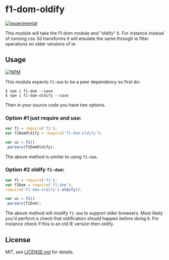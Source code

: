 # f1-dom-oldify

[![experimental](http://badges.github.io/stability-badges/dist/experimental.svg)](http://github.com/badges/stability-badges)

This module will take the f1-dom module and "oldify" it. For instance instead of running css 3d transforms it will emulate the same through ie filter operations on older versions of ie.

## Usage

[![NPM](https://nodei.co/npm/f1-dom-oldify.png)](https://www.npmjs.com/package/f1-dom-oldify)

This module expects `f1-dom` to be a peer dependency so first do:
```
$ npm i f1-dom --save
$ npm i f1-dom-oldify --save
```

Then in your source code you have two options.

### Option #1 just require and use:
```javascript
var f1 = require('f1');
var f1DomOldify = require('f1-dom-oldify');

var ui = f1()
.parsers(f1DomOldify);
```
The above method is similar to using `f1-dom`.

### Option #2 oldify `f1-dom`:
```javascript
var f1 = require('f1');
var f1Dom = require('f1-dom');
require('f1-dom-oldify').oldify();

var ui = f1()
.parsers(f1Dom);
```
The above method will modify `f1-dom` to support older browsers. Most likely you'd perform a check that oldification should happen before doing it. For instance check if this is an old IE version then oldify.

## License

MIT, see [LICENSE.md](http://github.com/Jam3/f1-dom-oldify/blob/master/LICENSE.md) for details.
